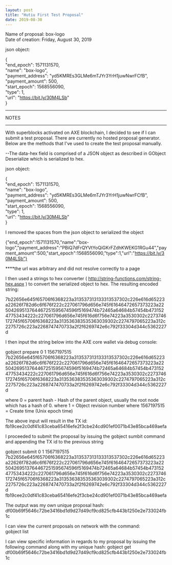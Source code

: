 ```yaml
---
layout: post
title: "Hutiu First Test Proposal"
date: 2019-08-30
---
```

Name of proposal: box-logo   
Date of creation: Friday, August 30, 2019  

json object:   

{   
  "end_epoch": 1571131570,    
  "name": "box-logo",     
  "payment_address": "yd5KMREs3GLMe6mTJYr3YrH1juwNwrFCfB",    
  "payment_amount": 500,        
  "start_epoch": 1568556090,        
  "type": 1,        
  "url": "https://bit.ly/30M4LSb"       
}      

<hr />NOTES      
<hr />      
       
With superblocks activated on AXE blockchain, I decided to see if I can submit a test proposal. There are currently no hosted proposal generator.  Below are the methods that I've used to create the test proposal manually.

--The data-hex field is comprised of a JSON object as described in GObject Deserialize which is serialized to hex. 

json object:           
     
{        
  "end_epoch": 1571131570,         
  "name": "box-logo",       
  "payment_address": "yd5KMREs3GLMe6mTJYr3YrH1juwNwrFCfB",         
  "payment_amount": 500,        
  "start_epoch": 1568556090,         
  "type": 1,        
  "url": "https://bit.ly/30M4LSb"         
}             

I removed the spaces from the json object to serialized the object

{"end_epoch":1571131570,"name":"box-logo","payment_address":"PBiQ7dFrQYVtYoQiGKrFZdhKWEKG1RGu44","payment_amount":500,"start_epoch":1568556090,"type":1,"url":"https://bit.ly/30M4LSb"}

****the url was arbitrary and did not resolve correctly to a page

I then used a strings to hex converter ( http://string-functions.com/string-hex.aspx ) to convert the serialized object to hex.
The resulting encoded string:

7b22656e645f65706f6368223a313537313133313537302c226e616d65223a22626f782d6c6f676f222c227061796d656e745f61646472657373223a22504269513764467251595674596f5169474b72465a64684b57454b47315247753434222c227061796d656e745f616d6f756e74223a3530302c2273746172745f65706f6368223a313536383535363039302c2274797065223a312c2275726c223a2268747470733a2f2f6269742e6c792f33304d344c5362227d

I then input the string below into the AXE core wallet via debug console:

gobject prepare 0 1 1567197515 7b22656e645f65706f6368223a313537313133313537302c226e616d65223a22626f782d6c6f676f222c227061796d656e745f61646472657373223a22504269513764467251595674596f5169474b72465a64684b57454b47315247753434222c227061796d656e745f616d6f756e74223a3530302c2273746172745f65706f6368223a313536383535363039302c2274797065223a312c2275726c223a2268747470733a2f2f6269742e6c792f33304d344c5362227d

where 0 = parent hash - Hash of the parent object, usually the root node which has a hash of 0.
where 1 = Object revision number
where 1567197515 = Create time (Unix epoch time)

The above input will result in the TX id:
fb19cee2c0df41c83ceba65416efe2f3cbe24cd901ef0071b43e85bca469aefa

I proceeded to submit the proposal by issuing the gobject sumbit command and appending the TX id to the previous string

gobject submit 0 1 1567197515 7b22656e645f65706f6368223a313537313133313537302c226e616d65223a22626f782d6c6f676f222c227061796d656e745f61646472657373223a22504269513764467251595674596f5169474b72465a64684b57454b47315247753434222c227061796d656e745f616d6f756e74223a3530302c2273746172745f65706f6368223a313536383535363039302c2274797065223a312c2275726c223a2268747470733a2f2f6269742e6c792f33304d344c5362227d fb19cee2c0df41c83ceba65416efe2f3cbe24cd901ef0071b43e85bca469aefa

The output was my own unique proposal hash:
df00b69f5646c72be3416bd1d9d27d49cf9cd825cfb443b1250e2e733024fb1c

I can view the current proposals on network with the command:  
gobject list

I can view specific information in regards to my proposal by issuing the following command along with my unique hash:
gobject get df00b69f5646c72be3416bd1d9d27d49cf9cd825cfb443b1250e2e733024fb1c





